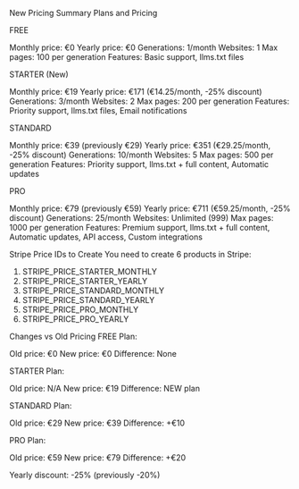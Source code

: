New Pricing Summary
Plans and Pricing

FREE

Monthly price: €0
Yearly price: €0
Generations: 1/month
Websites: 1
Max pages: 100 per generation
Features: Basic support, llms.txt files


STARTER (New)

Monthly price: €19
Yearly price: €171 (€14.25/month, -25% discount)
Generations: 3/month
Websites: 2
Max pages: 200 per generation
Features: Priority support, llms.txt files, Email notifications


STANDARD

Monthly price: €39 (previously €29)
Yearly price: €351 (€29.25/month, -25% discount)
Generations: 10/month
Websites: 5
Max pages: 500 per generation
Features: Priority support, llms.txt + full content, Automatic updates


PRO

Monthly price: €79 (previously €59)
Yearly price: €711 (€59.25/month, -25% discount)
Generations: 25/month
Websites: Unlimited (999)
Max pages: 1000 per generation
Features: Premium support, llms.txt + full content, Automatic updates, API access, Custom integrations


Stripe Price IDs to Create
You need to create 6 products in Stripe:
1. STRIPE_PRICE_STARTER_MONTHLY
2. STRIPE_PRICE_STARTER_YEARLY
3. STRIPE_PRICE_STANDARD_MONTHLY
4. STRIPE_PRICE_STANDARD_YEARLY
5. STRIPE_PRICE_PRO_MONTHLY
6. STRIPE_PRICE_PRO_YEARLY

Changes vs Old Pricing
FREE Plan:

Old price: €0
New price: €0
Difference: None

STARTER Plan:

Old price: N/A
New price: €19
Difference: NEW plan

STANDARD Plan:

Old price: €29
New price: €39
Difference: +€10

PRO Plan:

Old price: €59
New price: €79
Difference: +€20

Yearly discount: -25% (previously -20%)